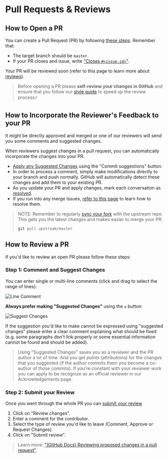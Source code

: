 # Pull Requests & Reviews

## How to Open a PR

You can create a Pull Request (PR) by following [these steps](https://docs.github.com/en/pull-requests/collaborating-with-pull-requests/proposing-changes-to-your-work-with-pull-requests/creating-a-pull-request-from-a-fork). Remember that:

- The target branch should be `master`.
- If your PR closes and issue, write ["Closes `#<issue-id>`"](https://docs.github.com/en/issues/tracking-your-work-with-issues/linking-a-pull-request-to-an-issue).

Your PR will be reviewed soon (refer to this page to learn more about [reviews](https://docs.github.com/en/pull-requests/collaborating-with-pull-requests/reviewing-changes-in-pull-requests/about-pull-request-reviews)).

> Before opening a PR please **self-review your changes in GitHub** and ensure that you follow our [style guide](5_Style_Guide.md) to speed up the review process⚡

## How to Incorporate the Reviewer's Feedback to your PR

It might be directly approved and merged or one of our reviewers will send you some comments and suggested changes.

When reviewers suggest changes in a pull request, you can automatically incorporate the changes into your PR.

- [Apply any Suggested Changes](https://docs.github.com/en/pull-requests/collaborating-with-pull-requests/reviewing-changes-in-pull-requests/incorporating-feedback-in-your-pull-request#applying-suggested-changes) using the "Commit suggestions" button.
- In order to process a comment, simply make modifications directly to your branch and push normally. GitHub will automatically detect these changes and add them to your existing PR.
- As you update your PR and apply changes, mark each conversation as [resolved](https://docs.github.com/en/github/collaborating-with-issues-and-pull-requests/commenting-on-a-pull-request#resolving-conversations).
- If you run into any merge issues, [refer to this page](https://docs.github.com/en/pull-requests/collaborating-with-pull-requests/addressing-merge-conflicts/about-merge-conflicts) to learn how to resolve them.

> NOTE: Remember to regularly [sync your fork](https://docs.github.com/en/pull-requests/collaborating-with-pull-requests/working-with-forks/syncing-a-fork) with the upstream repo. This gets you the latest changes and makes easier to merge your PR.
>
>  ```bash
>  git pull upstream/master
>  ```
>

## How to Review a PR

If you'd like to review an open PR please follow these steps:

### Step 1: Comment and Suggest Changes

You can enter single or multi-line comments (click and drag to select the range of lines):

![Line Comment](https://docs.github.com/assets/cb-1241326/images/help/commits/hover-comment-icon.gif)

**Always prefer making "Suggested Changes"** using the `±` button:

![Suggest Changes](https://docs.github.com/assets/cb-19975/images/help/pull_requests/suggestion-block.png)

If the suggestion you'd like to make cannot be expressed using "suggested changes" please enter a clear comment explaining what should be fixed (e.g. some paragraphs don't link properly or some essential information cannot be found and should be added).

> Using "Suggested Changes" saves you as a reviewer and the PR author a lot of time. And you get _points_ (attributions) for the changes that you suggested (if the author commits them you become a co-author of those commits). If you're constant with your reviewer work you can apply to be recognize as an official reviewer in our Acknowledgements page.

### Step 2: Submit your Review

Once you went through the whole PR you can [submit your review](https://docs.github.com/en/pull-requests/collaborating-with-pull-requests/reviewing-changes-in-pull-requests/reviewing-proposed-changes-in-a-pull-request#submitting-your-review)

1. Click on "Review changes".
2. Enter a comment for the contributor.
3. Select the type of review you'd like to leave (Comment, Approve or Request Changes).
4. Click on "Submit review".

> Learn more: ["(GitHub Docs) Reviewing proposed changes in a pull request"](https://docs.github.com/en/pull-requests/collaborating-with-pull-requests/reviewing-changes-in-pull-requests/reviewing-proposed-changes-in-a-pull-request).

